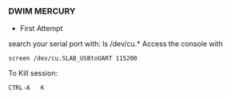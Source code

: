 ### DWIM MERCURY ###

* First Attempt

search your serial port with: ls /dev/cu.*
Access the console with 
```objc
screen /dev/cu.SLAB_USBtoUART 115200
```
To Kill session:
```objc
CTRL-A   K 
```
